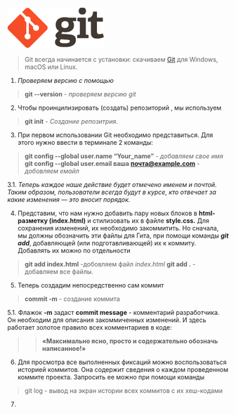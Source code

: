    ![Лого](/img/logo.png)

>  Git всегда начинается с установки: скачиваем [Git](https://git-scm.com/) для Windows, macOS или Linux.

 1. *Проверяем версию с помощью*
> **git --version** - _проверяем версию git_

2. Чтобы проинцилизировать (создать) репозиторий , мы используем 
> **git init** - _Создание репозитрия._

3. При первом использовании Git необходимо представиться.  Для этого нужно ввести в терминале 2 команды:
>**git config --global user.name “Your_name”** -  _добавляем свое имя_
>**git config --global user.email ваша почта@example.com** - _добовляем емайл_

3.1. _Теперь каждое наше действие будет отмечено именем и почтой. Таким образом, пользователи всегда будут в курсе, кто отвечает за какие изменения — это вносит порядок._

4. Представим, что нам нужно добавить пару новых блоков в **html-разметку (index.html)** и стилизовать их в файле **style.css.** Для сохранения изменений, их необходимо закоммитить. Но сначала, мы должны обозначить эти файлы для Гита, при помощи команды __*git add*__, добавляющей (или подготавливающей) их к коммиту. Добавлять их можно по отдельности
> **git add index.html** -добовляем файл *index.html*
> **git add .** - добавляем все файлы.

5. Теперь создадим непосредственно сам коммит
> **commit -m** - создание коммита

5.1. Флажок **-m** задаст **commit message** - комментарий разработчика. Он необходим для описания закоммиченных изменений. И здесь работает золотое правило всех комментариев в коде:
>>**«Максимально ясно, просто и содержательно обозначь написанное!»**

6. Для просмотра все выполненных фиксаций можно воспользоваться историей коммитов. Она содержит сведения о каждом проведенном коммите проекта. Запросить ее можно при помощи команды
> git log - вывод на экран истории всех коммитов с их хеш-кодами

7. 